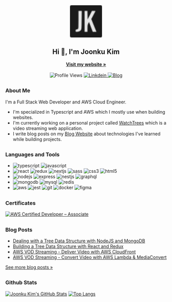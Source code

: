 <div align="center">
  <a href="https://joonku.net">
    <img src="https://raw.githubusercontent.com/jkkrow/portfolio/main/public/icons/logo.svg" alt="Logo" width="100" height="100">
  </a>
  <h2 align="center">Hi 👋, I'm Joonku Kim</h2>
  <div align="center">
    <a href="https://joonku.net">
      <strong>Visit my website »</strong>
    </a>
    <br />
    <br />
    <img src="https://komarev.com/ghpvc/?username=jkkrow&style=flat-square&color=grey&label=Profile Views" alt="Profile Views" />
    <a href="https://linkedin.com/in/joonku-kim">
      <img alt="Linkdein" src="https://img.shields.io/badge/Linkedin-0A66C2?style=flat-square&logo=Linkedin" />
    </a>
    <a href="https://blog.joonku.net">
      <img alt="Blog" src="https://img.shields.io/badge/My Blog-E6E6E6?style=flat-square&logo=data:image/png;base64,iVBORw0KGgoAAAANSUhEUgAAABgAAAAYCAYAAADgdz34AAAACXBIWXMAAAsTAAALEwEAmpwYAAAAAXNSR0IArs4c6QAAAARnQU1BAACxjwv8YQUAAADwSURBVHgB7VXBDYMwDHSrDsAIjMAIbMIojAAjwASwAWwAG4QNYIM0FzVSqqqJG/CvJ1mE2OSwfRgiImVMC5m6vRZiuJMwxAkeIWdRFNQ0zcd+13XU9z1x8bVJZVlqB6WUNf8+z3NOo3kE/n7btnZvmiYZArw5sO97lOBUk7Msi8YkEZjM7HWeZ1Y8q0RYG1Xpuq5taS5vsg8QMA/n9wDah43jaGtvMqCqqljPJssUmRgyOZkCsVKdnkWGIOhPIvAPXdc1Gv9TiSBVN5OGYbhOpv6gA5ZlYUk1OK6P43j7Wt0aZcG4hj+G/y+TRbCRHLYnpVGoz48N03MAAAAASUVORK5CYII=" />
    </a>
  </div>
</div>

##

### About Me

I'm a Full Stack Web Developer and AWS Cloud Engineer.

- I'm specialized in Typescript and AWS which I mostly use when building websites.
- I'm currently working on a personal project called [WatchTrees](https://github.com/jkkrow/watchtrees-frontend) which is a video streaming web application.
- I write blog posts on my [Blog Website](https://blog.joonku.net) about technologies I've learned while building projects.

##

### Languages and Tools

- ![typescript](https://img.shields.io/badge/Typescript-3178C6.svg?&style=flat-square&logo=Typescript&logoColor=white)
![javascript](https://img.shields.io/badge/Javascript-F7DF1E.svg?&style=flat-square&logo=Javascript&logoColor=black)
- ![react](https://img.shields.io/badge/React-61DAF8.svg?&style=flat-square&logo=React&logoColor=black)
![redux](https://img.shields.io/badge/Redux-764ABC.svg?&style=flat-square&logo=Redux&logoColor=white)
![nextjs](https://img.shields.io/badge/Next.js-000000.svg?&style=flat-square&logo=Next.js&logoColor=white)
![sass](https://img.shields.io/badge/Sass-CC6699.svg?&style=flat-square&logo=Sass&logoColor=white)
![css3](https://img.shields.io/badge/CSS3-1572B6.svg?&style=flat-square&logo=CSS3&logoColor=white)
![html5](https://img.shields.io/badge/HTML5-E34F26.svg?&style=flat-square&logo=HTML5&logoColor=white)
- ![nodejs](https://img.shields.io/badge/Node.js-339933.svg?&style=flat-square&logo=Node.js&logoColor=white)
![express](https://img.shields.io/badge/Express-000000.svg?&style=flat-square&logo=Express&logoColor=white)
![nestjs](https://img.shields.io/badge/NestJS-E0234E.svg?&style=flat-square&logo=NestJS&logoColor=white)
![graphql](https://img.shields.io/badge/GraphQL-E10098.svg?&style=flat-square&logo=GraphQL&logoColor=white)
- ![mongodb](https://img.shields.io/badge/MongoDB-47A248.svg?&style=flat-square&logo=MongoDB&logoColor=white)
![mysql](https://img.shields.io/badge/MySQL-4479A1.svg?&style=flat-square&logo=MySQL&logoColor=white)
![redis](https://img.shields.io/badge/Redis-DC382D.svg?&style=flat-square&logo=Redis&logoColor=white)
- ![aws](https://img.shields.io/badge/AWS-232F3E.svg?&style=flat-square&logo=Amazon+AWS&logoColor=white)
![jest](https://img.shields.io/badge/Jest-C21325.svg?&style=flat-square&logo=Jest&logoColor=white)
![git](https://img.shields.io/badge/Git-F05032.svg?&style=flat-square&logo=Git&logoColor=white)
![docker](https://img.shields.io/badge/Docker-2496ED.svg?&style=flat-square&logo=Docker&logoColor=white)
![figma](https://img.shields.io/badge/Figma-F24E1E.svg?&style=flat-square&logo=Figma&logoColor=white)

##

### Certificates

<!--START_SECTION:badges-->

[![AWS Certified Developer – Associate](https://images.credly.com/size/100x100/images/b9feab85-1a43-4f6c-99a5-631b88d5461b/image.png)](http://www.credly.com/badges/9728ee39-7a02-460a-b168-66ae5c4f44c0 'AWS Certified Developer – Associate')

<!--END_SECTION:badges-->

##

### Blog Posts

<!-- BLOG-POST-LIST:START -->
- [Dealing with a Tree Data Structure with NodeJS and MongoDB](https://blog.joonku.net/posts/tree-data-structure-with-nodejs-and-mongodb)
- [Building a Tree Data Structure with React and Redux](https://blog.joonku.net/posts/tree-data-structure-with-react-and-redux)
- [AWS VOD Streaming - Deliver Video with AWS CloudFront](https://blog.joonku.net/posts/aws-vod-streaming-deliver)
- [AWS VOD Streaming - Convert Video with AWS Lambda &amp; MediaConvert](https://blog.joonku.net/posts/aws-vod-streaming-convert)
<!-- BLOG-POST-LIST:END -->

[See more blog posts »](https://blog.joonku.net)

##

### Github Stats

[![Joonku Kim's GitHub Stats](https://github-readme-stats.vercel.app/api?username=jkkrow&theme=dark)](https://github.com/anuraghazra/github-readme-stats) [![Top Langs](https://github-readme-stats.vercel.app/api/top-langs/?username=jkkrow&theme=dark&layout=compact)](https://github.com/anuraghazra/github-readme-stats)
